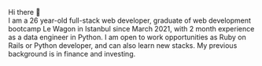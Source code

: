 Hi there 👋 <br>
I am a 26 year-old full-stack web developer, graduate of web development bootcamp Le Wagon in Istanbul since March 2021, with 2 month experience as a data engineer in Python. I am open to work opportunities as Ruby on Rails or Python developer, and can also learn new stacks. My previous background is in finance and investing.<br>

<!--
**tournz/tournz** is a ✨ _special_ ✨ repository because its `README.md` (this file) appears on your GitHub profile.


